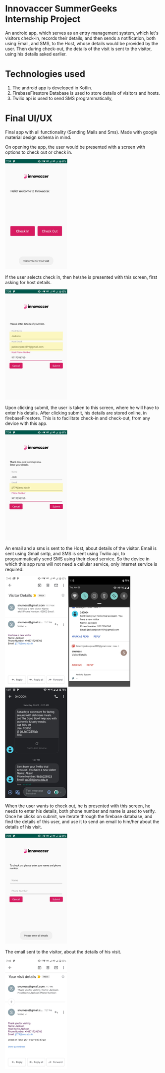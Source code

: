 # Innovaccer SummerGeeks Internship Project

An android app, which serves as an entry management system, which let's visitors check-in, records their
details, and then sends a notification, both using Email, and SMS, to the Host, whose details would be 
provided by the user. 
Then during check-out, the details of the visit is sent to the visitor, using his details asked earlier.

# Technologies used

1. The android app is developed in Kotlin.
2. FirebaseFirestore Database is used to store details of visitors and hosts.
3. Twilio api is used to send SMS programmatically,

# Final UI/UX
Final app with all functionality (Sending Mails and Sms). Made with google material design schema in mind.

On opening the app, the user would be presented with a screen with options to check out or check in.

<img src="./imagesf/image6.jpeg" alt="drawing" width="200"/>

If the user selects check in, then he\she is presented with this screen, first asking for host details.

<img src="./imagesf/image1.jpeg" alt="drawing" width="200"/>

Upon clicking submit, the user is taken to this screen, where he will have to enter his details.
After clicking submit, his details are stored online, in firebaseFirestore. This is to facilitate 
check-in and check-out, from any device with this app.

<img src="./imagesf/image5.jpeg" alt="drawing" width="200"/>

An email and a sms is sent to the Host, about details of the visitor. Email is sent using Gmail smtp, 
and SMS is sent using Twilio api, to programmatically send SMS using their cloud service. So the device
in which this app runs will not need a cellular service, only internet service is required.

<img src="./imagesf/email2.jpeg" alt="drawing" width="200"/>

<img src="./imagesf/notification.jpeg" alt="drawing" width="200"/>

<img src="./imagesf/textmessage.jpeg" alt="drawing" width="200"/>



When the user wants to check out, he is presented with this screen, he needs to enter his details,
both phone number and name is used to verify.
Once he clicks on submit, we iterate through the firebase database, and find the details of this user,
and use it to send an email to him/her about the details of his visit.

<img src="./imagesf/image2.jpeg" alt="drawing" width="200"/>


The email sent to the visitor, about the details of his visit.

<img src="./imagesf/email1.jpeg" alt="drawing" width="200"/>
